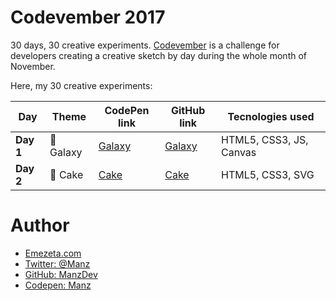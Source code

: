 # Codevember 2017

30 days, 30 creative experiments. [Codevember](http://codevember.xyz/) is a challenge for developers creating a creative sketch by day during the whole month of November.

Here, my 30 creative experiments:

| Day | Theme | CodePen link | GitHub link | Tecnologies used |
|-----|-------|--------------|-------------|------------------|
| **Day 1** | 🌌 Galaxy | [Galaxy](https://codepen.io/manz/pen/KypYmz) | [Galaxy](https://manzdev.github.io/codevember2017/day-1/) | HTML5, CSS3, JS, Canvas |
| **Day 2** | 🎂 Cake | [Cake](https://codepen.io/manz/pen/vWNrdE) | [Cake](https://manzdev.github.io/codevember2017/day-2/) | HTML5, CSS3, SVG |


# Author

- [Emezeta.com](https://www.emezeta.com/)
- [Twitter: @Manz](https://twitter.com/Manz)
- [GitHub: ManzDev](https://github.com/ManzDev)
- [Codepen: Manz](https://codepen.io/Manz)
